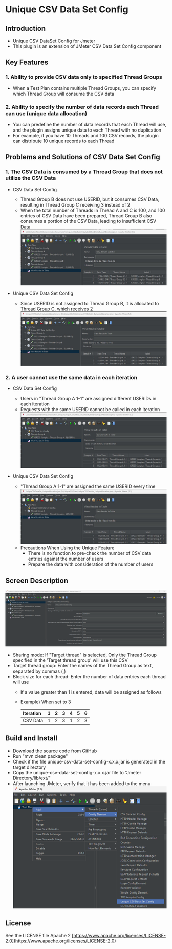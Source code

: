 # Unique CSV Data Set Config

## Introduction
* Unique CSV DataSet Config for Jmeter
* This plugin is an extension of JMeter CSV Data Set Config component

## Key Features
### 1. Ability to provide CSV data only to specified Thread Groups
* When a Test Plan contains multiple Thread Groups, you can specify which Thread Group will consume the CSV data
	
### 2. Ability to specify the number of data records each Thread can use (unique data allocation)
* You can predefine the number of data records that each Thread will use, and the plugin assigns unique data to each Thread with no duplication
* For example, if you have 10 Threads and 100 CSV records, the plugin can distribute 10 unique records to each Thread



## Problems and Solutions of CSV Data Set Config  
### 1. The CSV Data is consumed by a Thread Group that does not utilize the CSV Data
* CSV Data Set Config
	* Thread Group B does not use USERID, but it consumes CSV Data, resulting in Thread Group C receiving 3 instead of 2  
    * When the total number of Threads in Thread A and C is 100, and 100 entries of CSV Data have been prepared, Thread Group B also consumes a portion of the CSV Data, leading to insufficient CSV Data  
![](sample/CSVDataSet_NeedToExclusiveAllocation.jpg)

* Unique CSV Data Set Config
	* Since USERID is not assigned to Thread Group B, it is allocated to Thread Group C, which receives 2
![](sample/UniqueCSVDataSet_ExclusiveAllocation.jpg)

### 2. A user cannot use the same data in each iteration
* CSV Data Set Config
	* Users in "Thread Group A 1-1" are assigned different USERIDs in each iteration
	* Requests with the same USERID cannot be called in each iteration
![](sample/CSVDataSet_NeedToUniqueAllocation.jpg)

* Unique CSV Data Set Config
	* "Thread Group A 1-1" are assigned the same USERID every time
![](sample/UniqueCSVDataSet_UniqueAllocation.jpg)
	* Precautions When Using the Unique Feature
		* There is no function to pre-check the number of CSV data entries against the number of users
		* Prepare the data with consideration of the number of users
		


## Screen Description
![](image/screen.png)
* Sharing mode: If "Target thread" is selected, Only the Thread Group specified in the 'Target thread group' will use this CSV
* Target thread group: Enter the names of the Thread Group as text, separated by commas (,)
* Block size for each thread: Enter the number of data entries each thread will use
	* If a value greater than 1 is entered, data will be assigned as follows
	* Example) When set to 3
   
      | Iteration | 1 | 2 | 3 | 4 | 5 | 6 |
	  |-----------|---|---|---|---|---|---|
	  | CSV Data  | 1 | 2 | 3 | 1 | 2 | 3 |



## Build and Install
* Download the source code from GitHub
* Run "mvn clean package"
* Check if the file unique-csv-data-set-config-x.x.x.jar is generated in the target directory
* Copy the unique-csv-data-set-config-x.x.x.jar file to "Jmeter Directory/lib/ext/"
* After launching JMeter, verify that it has been added to the menu
![](image/Menu.png)



## License
See the LICENSE file Apache 2 [https://www.apache.org/licenses/LICENSE-2.0](https://www.apache.org/licenses/LICENSE-2.0)
 
